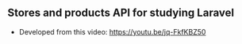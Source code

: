 ## Stores and products API for studying Laravel

- Developed from this video: https://youtu.be/jq-FkfKBZ50
